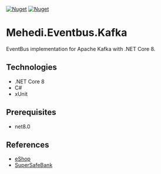 [![Nuget](https://img.shields.io/nuget/v/Mehedi.EventBus.Kafka)](https://www.nuget.org/packages/Mehedi.EventBus.Kafka/)
[![Nuget](https://img.shields.io/nuget/dt/Mehedi.EventBus.Kafka)](https://www.nuget.org/packages/Mehedi.EventBus.Kafka/)

# Mehedi.Eventbus.Kafka
EventBus implementation for Apache Kafka with .NET Core 8.

## Technologies
- .NET Core 8
- C#
- xUnit

## Prerequisites
- net8.0

## References
- [eShop](https://github.com/dotnet/eShop/tree/main/src/EventBus)
- [SuperSafeBank](https://github.com/mizrael/SuperSafeBank)

